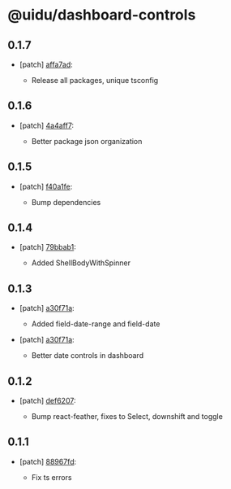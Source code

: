 # @uidu/dashboard-controls

## 0.1.7
- [patch] [affa7ad](https://github.org/uidu-org/guidu/commits/affa7ad):

  - Release all packages, unique tsconfig

## 0.1.6
- [patch] [4a4aff7](https://github.org/uidu-org/guidu/commits/4a4aff7):

  - Better package json organization

## 0.1.5
- [patch] [f40a1fe](https://github.org/uidu-org/guidu/commits/f40a1fe):

  - Bump dependencies

## 0.1.4
- [patch] [79bbab1](https://github.org/uidu-org/guidu/commits/79bbab1):

  - Added ShellBodyWithSpinner

## 0.1.3
- [patch] [a30f71a](https://github.org/uidu-org/guidu/commits/a30f71a):

  - Added field-date-range and field-date
- [patch] [a30f71a](https://github.org/uidu-org/guidu/commits/a30f71a):

  - Better date controls in dashboard

## 0.1.2
- [patch] [def6207](https://github.org/uidu-org/guidu/commits/def6207):

  - Bump react-feather, fixes to Select, downshift and toggle

## 0.1.1
- [patch] [88967fd](https://github.org/uidu-org/guidu/commits/88967fd):

  - Fix ts errors
